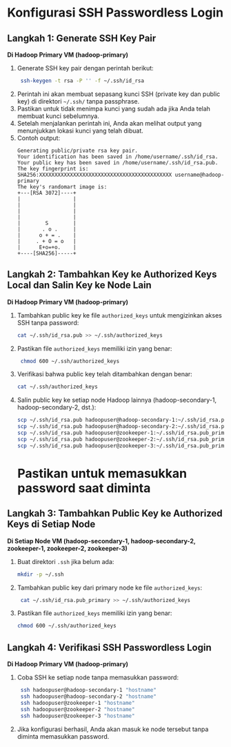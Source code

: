# **Konfigurasi SSH Passwordless Login**

## **Langkah 1: Generate SSH Key Pair**

**Di Hadoop Primary VM (hadoop-primary)**

1. Generate SSH key pair dengan perintah berikut:
   ```bash
    ssh-keygen -t rsa -P '' -f ~/.ssh/id_rsa
   ```
2. Perintah ini akan membuat sepasang kunci SSH (private key dan public key) di direktori `~/.ssh/` tanpa passphrase.
3. Pastikan untuk tidak menimpa kunci yang sudah ada jika Anda telah membuat kunci sebelumnya.
4. Setelah menjalankan perintah ini, Anda akan melihat output yang menunjukkan lokasi kunci yang telah dibuat.
5. Contoh output:
   ```
   Generating public/private rsa key pair.
   Your identification has been saved in /home/username/.ssh/id_rsa.
   Your public key has been saved in /home/username/.ssh/id_rsa.pub.
   The key fingerprint is:
   SHA256:XXXXXXXXXXXXXXXXXXXXXXXXXXXXXXXXXXXXXXXXXXX username@hadoop-primary
   The key's randomart image is:
   +---[RSA 3072]----+
   |                 |
   |                 |
   |                 |
   |                 |
   |        S        |
   |       . o .     |
   |      o + = .    |
   |     . + O = o   |
   |      E+o=+o.    |
   +----[SHA256]-----+
   ```

## **Langkah 2: Tambahkan Key ke Authorized Keys Local dan Salin Key ke Node Lain**

**Di Hadoop Primary VM (hadoop-primary)**

1. Tambahkan public key ke file `authorized_keys` untuk mengizinkan akses SSH tanpa password:
   ```bash
   cat ~/.ssh/id_rsa.pub >> ~/.ssh/authorized_keys
   ```
2. Pastikan file `authorized_keys` memiliki izin yang benar:
   ```bash
    chmod 600 ~/.ssh/authorized_keys
   ```
3. Verifikasi bahwa public key telah ditambahkan dengan benar:
   ```bash
   cat ~/.ssh/authorized_keys
   ```
4. Salin public key ke setiap node Hadoop lainnya (hadoop-secondary-1, hadoop-secondary-2, dst.):

   ```bash
   scp ~/.ssh/id_rsa.pub hadoopuser@hadoop-secondary-1:~/.ssh/id_rsa.pub_primary
   scp ~/.ssh/id_rsa.pub hadoopuser@hadoop-secondary-2:~/.ssh/id_rsa.pub_primary
   scp ~/.ssh/id_rsa.pub hadoopuser@zookeeper-1:~/.ssh/id_rsa.pub_primary
   scp ~/.ssh/id_rsa.pub hadoopuser@zookeeper-2:~/.ssh/id_rsa.pub_primary
   scp ~/.ssh/id_rsa.pub hadoopuser@zookeeper-3:~/.ssh/id_rsa.pub_primary
   ```

   # Pastikan untuk memasukkan password saat diminta

## **Langkah 3: Tambahkan Public Key ke Authorized Keys di Setiap Node**

**Di Setiap Node VM (hadoop-secondary-1, hadoop-secondary-2, zookeeper-1, zookeeper-2, zookeeper-3)**

1. Buat direktori `.ssh` jika belum ada:
   ```bash
   mkdir -p ~/.ssh
   ```
2. Tambahkan public key dari primary node ke file `authorized_keys`:
   ```bash
    cat ~/.ssh/id_rsa.pub_primary >> ~/.ssh/authorized_keys
   ```
3. Pastikan file `authorized_keys` memiliki izin yang benar:
   ```bash
   chmod 600 ~/.ssh/authorized_keys
   ```

## **Langkah 4: Verifikasi SSH Passwordless Login**

**Di Hadoop Primary VM (hadoop-primary)**

1. Coba SSH ke setiap node tanpa memasukkan password:
   ```bash
    ssh hadoopuser@hadoop-secondary-1 "hostname"
    ssh hadoopuser@hadoop-secondary-2 "hostname"
    ssh hadoopuser@zookeeper-1 "hostname"
    ssh hadoopuser@zookeeper-2 "hostname"
    ssh hadoopuser@zookeeper-3 "hostname"
   ```
2. Jika konfigurasi berhasil, Anda akan masuk ke node tersebut tanpa diminta memasukkan password.

